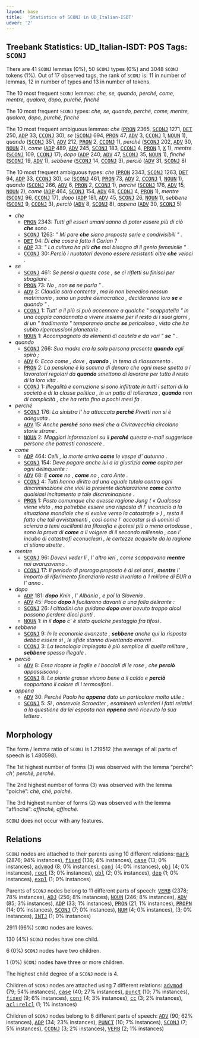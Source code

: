 ```yaml
---
layout: base
title:  'Statistics of SCONJ in UD_Italian-ISDT'
udver: '2'
---
```


## Treebank Statistics: UD_Italian-ISDT: POS Tags: `SCONJ`

There are 41 `SCONJ` lemmas (0%), 50 `SCONJ` types (0%) and 3048 `SCONJ` tokens (1%).
Out of 17 observed tags, the rank of `SCONJ` is: 11 in number of lemmas, 12 in number of types and 13 in number of tokens.

The 10 most frequent `SCONJ` lemmas: <em>che, se, quando, perché, come, mentre, qualora, dopo, purché, finché</em>

The 10 most frequent `SCONJ` types:  <em>che, se, quando, perché, come, mentre, qualora, dopo, purché, finché</em>

The 10 most frequent ambiguous lemmas: <em>che</em> (<tt><a href="it_isdt-pos-PRON.html">PRON</a></tt> 2365, <tt><a href="it_isdt-pos-SCONJ.html">SCONJ</a></tt> 1271, <tt><a href="it_isdt-pos-DET.html">DET</a></tt> 250, <tt><a href="it_isdt-pos-ADP.html">ADP</a></tt> 33, <tt><a href="it_isdt-pos-CCONJ.html">CCONJ</a></tt> 30), <em>se</em> (<tt><a href="it_isdt-pos-SCONJ.html">SCONJ</a></tt> 694, <tt><a href="it_isdt-pos-PRON.html">PRON</a></tt> 47, <tt><a href="it_isdt-pos-ADV.html">ADV</a></tt> 3, <tt><a href="it_isdt-pos-CCONJ.html">CCONJ</a></tt> 1, <tt><a href="it_isdt-pos-NOUN.html">NOUN</a></tt> 1), <em>quando</em> (<tt><a href="it_isdt-pos-SCONJ.html">SCONJ</a></tt> 351, <tt><a href="it_isdt-pos-ADV.html">ADV</a></tt> 212, <tt><a href="it_isdt-pos-PRON.html">PRON</a></tt> 2, <tt><a href="it_isdt-pos-CCONJ.html">CCONJ</a></tt> 1), <em>perché</em> (<tt><a href="it_isdt-pos-SCONJ.html">SCONJ</a></tt> 202, <tt><a href="it_isdt-pos-ADV.html">ADV</a></tt> 30, <tt><a href="it_isdt-pos-NOUN.html">NOUN</a></tt> 2), <em>come</em> (<tt><a href="it_isdt-pos-ADP.html">ADP</a></tt> 489, <tt><a href="it_isdt-pos-ADV.html">ADV</a></tt> 245, <tt><a href="it_isdt-pos-SCONJ.html">SCONJ</a></tt> 183, <tt><a href="it_isdt-pos-CCONJ.html">CCONJ</a></tt> 4, <tt><a href="it_isdt-pos-PRON.html">PRON</a></tt> 1, <tt><a href="it_isdt-pos-X.html">X</a></tt> 1), <em>mentre</em> (<tt><a href="it_isdt-pos-SCONJ.html">SCONJ</a></tt> 109, <tt><a href="it_isdt-pos-CCONJ.html">CCONJ</a></tt> 17), <em>dopo</em> (<tt><a href="it_isdt-pos-ADP.html">ADP</a></tt> 240, <tt><a href="it_isdt-pos-ADV.html">ADV</a></tt> 47, <tt><a href="it_isdt-pos-SCONJ.html">SCONJ</a></tt> 35, <tt><a href="it_isdt-pos-NOUN.html">NOUN</a></tt> 1), <em>finché</em> (<tt><a href="it_isdt-pos-SCONJ.html">SCONJ</a></tt> 19, <tt><a href="it_isdt-pos-ADV.html">ADV</a></tt> 1), <em>sebbene</em> (<tt><a href="it_isdt-pos-SCONJ.html">SCONJ</a></tt> 14, <tt><a href="it_isdt-pos-CCONJ.html">CCONJ</a></tt> 3), <em>perciò</em> (<tt><a href="it_isdt-pos-ADV.html">ADV</a></tt> 31, <tt><a href="it_isdt-pos-SCONJ.html">SCONJ</a></tt> 8)

The 10 most frequent ambiguous types:  <em>che</em> (<tt><a href="it_isdt-pos-PRON.html">PRON</a></tt> 2343, <tt><a href="it_isdt-pos-SCONJ.html">SCONJ</a></tt> 1263, <tt><a href="it_isdt-pos-DET.html">DET</a></tt> 94, <tt><a href="it_isdt-pos-ADP.html">ADP</a></tt> 33, <tt><a href="it_isdt-pos-CCONJ.html">CCONJ</a></tt> 30), <em>se</em> (<tt><a href="it_isdt-pos-SCONJ.html">SCONJ</a></tt> 461, <tt><a href="it_isdt-pos-PRON.html">PRON</a></tt> 73, <tt><a href="it_isdt-pos-ADV.html">ADV</a></tt> 2, <tt><a href="it_isdt-pos-CCONJ.html">CCONJ</a></tt> 1, <tt><a href="it_isdt-pos-NOUN.html">NOUN</a></tt> 1), <em>quando</em> (<tt><a href="it_isdt-pos-SCONJ.html">SCONJ</a></tt> 266, <tt><a href="it_isdt-pos-ADV.html">ADV</a></tt> 6, <tt><a href="it_isdt-pos-PRON.html">PRON</a></tt> 2, <tt><a href="it_isdt-pos-CCONJ.html">CCONJ</a></tt> 1), <em>perché</em> (<tt><a href="it_isdt-pos-SCONJ.html">SCONJ</a></tt> 176, <tt><a href="it_isdt-pos-ADV.html">ADV</a></tt> 15, <tt><a href="it_isdt-pos-NOUN.html">NOUN</a></tt> 2), <em>come</em> (<tt><a href="it_isdt-pos-ADP.html">ADP</a></tt> 464, <tt><a href="it_isdt-pos-SCONJ.html">SCONJ</a></tt> 154, <tt><a href="it_isdt-pos-ADV.html">ADV</a></tt> 68, <tt><a href="it_isdt-pos-CCONJ.html">CCONJ</a></tt> 4, <tt><a href="it_isdt-pos-PRON.html">PRON</a></tt> 1), <em>mentre</em> (<tt><a href="it_isdt-pos-SCONJ.html">SCONJ</a></tt> 96, <tt><a href="it_isdt-pos-CCONJ.html">CCONJ</a></tt> 17), <em>dopo</em> (<tt><a href="it_isdt-pos-ADP.html">ADP</a></tt> 181, <tt><a href="it_isdt-pos-ADV.html">ADV</a></tt> 45, <tt><a href="it_isdt-pos-SCONJ.html">SCONJ</a></tt> 26, <tt><a href="it_isdt-pos-NOUN.html">NOUN</a></tt> 1), <em>sebbene</em> (<tt><a href="it_isdt-pos-SCONJ.html">SCONJ</a></tt> 9, <tt><a href="it_isdt-pos-CCONJ.html">CCONJ</a></tt> 3), <em>perciò</em> (<tt><a href="it_isdt-pos-ADV.html">ADV</a></tt> 8, <tt><a href="it_isdt-pos-SCONJ.html">SCONJ</a></tt> 8), <em>appena</em> (<tt><a href="it_isdt-pos-ADV.html">ADV</a></tt> 30, <tt><a href="it_isdt-pos-SCONJ.html">SCONJ</a></tt> 5)


* <em>che</em>
  * <tt><a href="it_isdt-pos-PRON.html">PRON</a></tt> 2343: <em>Tutti gli esseri umani sanno di poter essere più di ciò <b>che</b> sono .</em>
  * <tt><a href="it_isdt-pos-SCONJ.html">SCONJ</a></tt> 1263: <em>" Mi pare <b>che</b> siano proposte serie e condivisibili " .</em>
  * <tt><a href="it_isdt-pos-DET.html">DET</a></tt> 94: <em>Di <b>che</b> cosa è fatto il Corian ?</em>
  * <tt><a href="it_isdt-pos-ADP.html">ADP</a></tt> 33: <em>" La cultura ha più <b>che</b> mai bisogno di il genio femminile " .</em>
  * <tt><a href="it_isdt-pos-CCONJ.html">CCONJ</a></tt> 30: <em>Perciò i nuotatori devono essere resistenti oltre <b>che</b> veloci .</em>
* <em>se</em>
  * <tt><a href="it_isdt-pos-SCONJ.html">SCONJ</a></tt> 461: <em>Se pensi a queste cose , <b>se</b> ci rifletti su finisci per sbagliare .</em>
  * <tt><a href="it_isdt-pos-PRON.html">PRON</a></tt> 73: <em>No , non <b>se</b> ne parla " .</em>
  * <tt><a href="it_isdt-pos-ADV.html">ADV</a></tt> 2: <em>Claudia sarà contenta , ma io non benedico nessun matrimonio , sono un padre democratico , decideranno loro <b>se</b> e quando " .</em>
  * <tt><a href="it_isdt-pos-CCONJ.html">CCONJ</a></tt> 1: <em>Tutt' a il più si può accennare a qualche " scappatella " in una coppia condannata a vivere insieme per il resto di i suoi giorni , di un " tradimento " temporaneo anche <b>se</b> pericoloso , visto che ha subito ripercussioni planetarie .</em>
  * <tt><a href="it_isdt-pos-NOUN.html">NOUN</a></tt> 1: <em>Accompagnato da elementi di cautela e da vari " <b>se</b> " .</em>
* <em>quando</em>
  * <tt><a href="it_isdt-pos-SCONJ.html">SCONJ</a></tt> 266: <em>Sua madre era la sola persona presente <b>quando</b> egli spirò ;</em>
  * <tt><a href="it_isdt-pos-ADV.html">ADV</a></tt> 6: <em>Ecco come , dove , <b>quando</b> , in tema di rilassamento .</em>
  * <tt><a href="it_isdt-pos-PRON.html">PRON</a></tt> 2: <em>La pensione è la somma di denaro che ogni mese spetta a i lavoratori regolari da <b>quando</b> smettono di lavorare per tutto il resto di la loro vita .</em>
  * <tt><a href="it_isdt-pos-CCONJ.html">CCONJ</a></tt> 1: <em>Illegalità e corruzione si sono infiltrate in tutti i settori di la società e di la classe politica , in un patto di tolleranza , <b>quando</b> non di complicità , che ha retto fino a pochi mesi fa .</em>
* <em>perché</em>
  * <tt><a href="it_isdt-pos-SCONJ.html">SCONJ</a></tt> 176: <em>La sinistra l' ha attaccata <b>perché</b> Pivetti non si è adeguata .</em>
  * <tt><a href="it_isdt-pos-ADV.html">ADV</a></tt> 15: <em>Anche <b>perché</b> sono mesi che a Civitavecchia circolano storie strane .</em>
  * <tt><a href="it_isdt-pos-NOUN.html">NOUN</a></tt> 2: <em>Maggiori informazioni su il <b>perché</b> questa e-mail suggerisce persone che potresti conoscere .</em>
* <em>come</em>
  * <tt><a href="it_isdt-pos-ADP.html">ADP</a></tt> 464: <em>Celli , la morte arriva <b>come</b> le vespe d' autunno .</em>
  * <tt><a href="it_isdt-pos-SCONJ.html">SCONJ</a></tt> 154: <em>Deve pagare anche lui a la giustizia <b>come</b> capita per ogni delinquente :</em>
  * <tt><a href="it_isdt-pos-ADV.html">ADV</a></tt> 68: <em>E <b>come</b> no , <b>come</b> no , caro Ante .</em>
  * <tt><a href="it_isdt-pos-CCONJ.html">CCONJ</a></tt> 4: <em>Tutti hanno diritto ad una eguale tutela contro ogni discriminazione che violi la presente dichiarazione <b>come</b> contro qualsiasi incitamento a tale discriminazione .</em>
  * <tt><a href="it_isdt-pos-PRON.html">PRON</a></tt> 1: <em>Posto comunque che avesse ragione Jung ( « Qualcosa viene visto , ma potrebbe essere una risposta di l' inconscio a la situazione mondiale che si evolve verso la catastrofe » ) , resta il fatto che tali avvistamenti , così come l' accostar si di uomini di scienza a temi oscillanti tra filosofia e ipotesi più o meno ortodosse , sono la prova di <b>come</b> a il volgere di il secondo millennio , con l' incubo di catastrofi econucleari , le certezze acquisite da la ragione ci stiano strette .</em>
* <em>mentre</em>
  * <tt><a href="it_isdt-pos-SCONJ.html">SCONJ</a></tt> 96: <em>Dovevi veder li , l' altro ieri , come scappavano <b>mentre</b> noi avanzavamo .</em>
  * <tt><a href="it_isdt-pos-CCONJ.html">CCONJ</a></tt> 17: <em>Il periodo di proroga proposto è di sei anni , <b>mentre</b> l' importo di riferimento finanziario resta invariato a 1 milione di EUR a l' anno .</em>
* <em>dopo</em>
  * <tt><a href="it_isdt-pos-ADP.html">ADP</a></tt> 181: <em><b>dopo</b> Knin , l' Albania , e poi la Slovenia .</em>
  * <tt><a href="it_isdt-pos-ADV.html">ADV</a></tt> 45: <em>Poco <b>dopo</b> li fucilarono davanti a una folla delirante :</em>
  * <tt><a href="it_isdt-pos-SCONJ.html">SCONJ</a></tt> 26: <em>I cittadini che guidano <b>dopo</b> aver bevuto troppo alcol possono perdere dieci punti .</em>
  * <tt><a href="it_isdt-pos-NOUN.html">NOUN</a></tt> 1: <em>in il <b>dopo</b> c' è stato qualche pestaggio fra tifosi .</em>
* <em>sebbene</em>
  * <tt><a href="it_isdt-pos-SCONJ.html">SCONJ</a></tt> 9: <em>In le economie avanzate , <b>sebbene</b> anche qui la risposta debba essere sì , le sfide stanno diventando enormi .</em>
  * <tt><a href="it_isdt-pos-CCONJ.html">CCONJ</a></tt> 3: <em>La tecnologia impiegata è più semplice di quella militare , <b>sebbene</b> spesso illegale .</em>
* <em>perciò</em>
  * <tt><a href="it_isdt-pos-ADV.html">ADV</a></tt> 8: <em>Essa ricopre le foglie e i boccioli di le rose , che <b>perciò</b> appassiscono .</em>
  * <tt><a href="it_isdt-pos-SCONJ.html">SCONJ</a></tt> 8: <em>Le piante grasse vivono bene a il caldo e <b>perciò</b> sopportano il calore di i termosifoni .</em>
* <em>appena</em>
  * <tt><a href="it_isdt-pos-ADV.html">ADV</a></tt> 30: <em>Perché Paolo ha <b>appena</b> dato un particolare molto utile :</em>
  * <tt><a href="it_isdt-pos-SCONJ.html">SCONJ</a></tt> 5: <em>Sì , onorevole Scroedter , esaminerò volentieri i fatti relativi a la questione da lei esposta non <b>appena</b> avrò ricevuto la sua lettera .</em>

## Morphology

The form / lemma ratio of `SCONJ` is 1.219512 (the average of all parts of speech is 1.480598).

The 1st highest number of forms (3) was observed with the lemma “perché”: <em>ch', perchè, perché</em>.

The 2nd highest number of forms (3) was observed with the lemma “poiché”: <em>chè, ché, poiché</em>.

The 3rd highest number of forms (2) was observed with the lemma “affinché”: <em>affinchè, affinché</em>.

`SCONJ` does not occur with any features.


## Relations

`SCONJ` nodes are attached to their parents using 10 different relations: <tt><a href="it_isdt-dep-mark.html">mark</a></tt> (2876; 94% instances), <tt><a href="it_isdt-dep-fixed.html">fixed</a></tt> (136; 4% instances), <tt><a href="it_isdt-dep-case.html">case</a></tt> (13; 0% instances), <tt><a href="it_isdt-dep-advmod.html">advmod</a></tt> (8; 0% instances), <tt><a href="it_isdt-dep-conj.html">conj</a></tt> (4; 0% instances), <tt><a href="it_isdt-dep-obj.html">obj</a></tt> (4; 0% instances), <tt><a href="it_isdt-dep-root.html">root</a></tt> (3; 0% instances), <tt><a href="it_isdt-dep-obl.html">obl</a></tt> (2; 0% instances), <tt><a href="it_isdt-dep-dep.html">dep</a></tt> (1; 0% instances), <tt><a href="it_isdt-dep-expl.html">expl</a></tt> (1; 0% instances)

Parents of `SCONJ` nodes belong to 11 different parts of speech: <tt><a href="it_isdt-pos-VERB.html">VERB</a></tt> (2378; 78% instances), <tt><a href="it_isdt-pos-ADJ.html">ADJ</a></tt> (256; 8% instances), <tt><a href="it_isdt-pos-NOUN.html">NOUN</a></tt> (246; 8% instances), <tt><a href="it_isdt-pos-ADV.html">ADV</a></tt> (85; 3% instances), <tt><a href="it_isdt-pos-ADP.html">ADP</a></tt> (33; 1% instances), <tt><a href="it_isdt-pos-PRON.html">PRON</a></tt> (21; 1% instances), <tt><a href="it_isdt-pos-PROPN.html">PROPN</a></tt> (14; 0% instances), <tt><a href="it_isdt-pos-SCONJ.html">SCONJ</a></tt> (7; 0% instances), <tt><a href="it_isdt-pos-NUM.html">NUM</a></tt> (4; 0% instances),  (3; 0% instances), <tt><a href="it_isdt-pos-INTJ.html">INTJ</a></tt> (1; 0% instances)

2911 (96%) `SCONJ` nodes are leaves.

130 (4%) `SCONJ` nodes have one child.

6 (0%) `SCONJ` nodes have two children.

1 (0%) `SCONJ` nodes have three or more children.

The highest child degree of a `SCONJ` node is 4.

Children of `SCONJ` nodes are attached using 7 different relations: <tt><a href="it_isdt-dep-advmod.html">advmod</a></tt> (79; 54% instances), <tt><a href="it_isdt-dep-case.html">case</a></tt> (40; 27% instances), <tt><a href="it_isdt-dep-punct.html">punct</a></tt> (10; 7% instances), <tt><a href="it_isdt-dep-fixed.html">fixed</a></tt> (9; 6% instances), <tt><a href="it_isdt-dep-conj.html">conj</a></tt> (4; 3% instances), <tt><a href="it_isdt-dep-cc.html">cc</a></tt> (3; 2% instances), <tt><a href="it_isdt-dep-acl-relcl.html">acl:relcl</a></tt> (1; 1% instances)

Children of `SCONJ` nodes belong to 6 different parts of speech: <tt><a href="it_isdt-pos-ADV.html">ADV</a></tt> (90; 62% instances), <tt><a href="it_isdt-pos-ADP.html">ADP</a></tt> (34; 23% instances), <tt><a href="it_isdt-pos-PUNCT.html">PUNCT</a></tt> (10; 7% instances), <tt><a href="it_isdt-pos-SCONJ.html">SCONJ</a></tt> (7; 5% instances), <tt><a href="it_isdt-pos-CCONJ.html">CCONJ</a></tt> (3; 2% instances), <tt><a href="it_isdt-pos-VERB.html">VERB</a></tt> (2; 1% instances)

